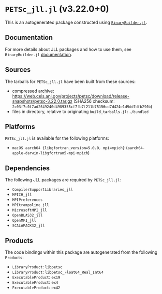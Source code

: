 # `PETSc_jll.jl` (v3.22.0+0)

This is an autogenerated package constructed using [`BinaryBuilder.jl`](https://github.com/JuliaPackaging/BinaryBuilder.jl).

## Documentation

For more details about JLL packages and how to use them, see `BinaryBuilder.jl` [documentation](https://docs.binarybuilder.org/stable/jll/).

## Sources

The tarballs for `PETSc_jll.jl` have been built from these sources:

* compressed archive: https://web.cels.anl.gov/projects/petsc/download/release-snapshots/petsc-3.22.0.tar.gz (SHA256 checksum: `2c03f7c0f7ad2649240d4989355cf7fb7f211b75156cd7d424e1d9dd7dfb290b`)
* files in directory, relative to originating `build_tarballs.jl`: `./bundled`

## Platforms

`PETSc_jll.jl` is available for the following platforms:

* `macOS aarch64 {libgfortran_version=5.0.0, mpi=mpich}` (`aarch64-apple-darwin-libgfortran5-mpi+mpich`)

## Dependencies

The following JLL packages are required by `PETSc_jll.jl`:

* `CompilerSupportLibraries_jll`
* `MPICH_jll`
* `MPIPreferences`
* `MPItrampoline_jll`
* `MicrosoftMPI_jll`
* `OpenBLAS32_jll`
* `OpenMPI_jll`
* `SCALAPACK32_jll`

## Products

The code bindings within this package are autogenerated from the following `Products`:

* `LibraryProduct`: `libpetsc`
* `LibraryProduct`: `libpetsc_Float64_Real_Int64`
* `ExecutableProduct`: `ex19`
* `ExecutableProduct`: `ex4`
* `ExecutableProduct`: `ex42`

